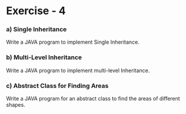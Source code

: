 # Exercise - 4

### a) Single Inheritance

Write a JAVA program to implement Single Inheritance.

### b) Multi-Level Inheritance

Write a JAVA program to implement multi-level Inheritance.

### c) Abstract Class for Finding Areas

Write a JAVA program for an abstract class to find the areas of different shapes.
